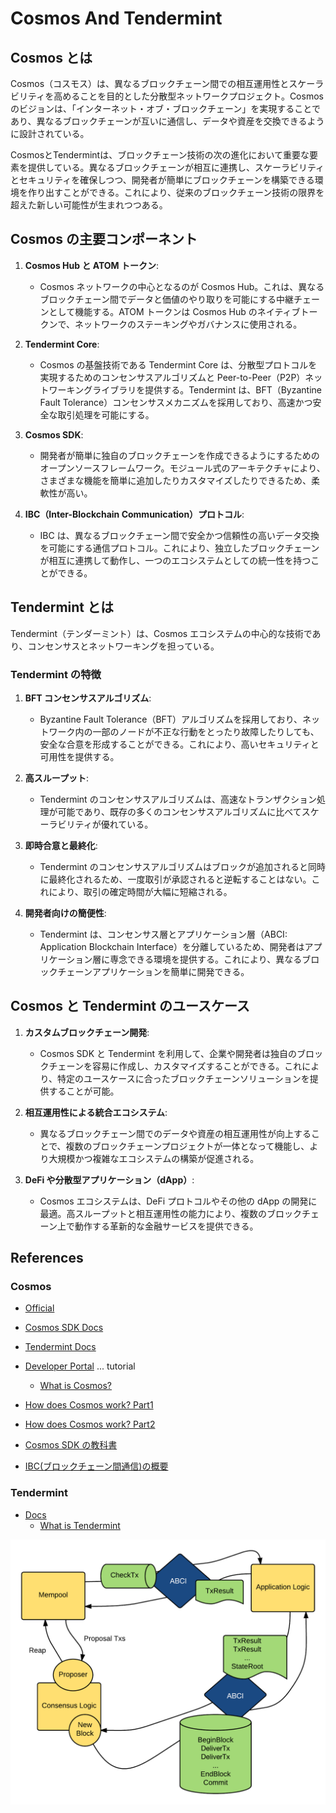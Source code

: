 # Cosmos And Tendermint

## Cosmos とは

Cosmos（コスモス）は、異なるブロックチェーン間での相互運用性とスケーラビリティを高めることを目的とした分散型ネットワークプロジェクト。Cosmos のビジョンは、「インターネット・オブ・ブロックチェーン」を実現することであり、異なるブロックチェーンが互いに通信し、データや資産を交換できるように設計されている。

CosmosとTendermintは、ブロックチェーン技術の次の進化において重要な要素を提供している。異なるブロックチェーンが相互に連携し、スケーラビリティとセキュリティを確保しつつ、開発者が簡単にブロックチェーンを構築できる環境を作り出すことができる。これにより、従来のブロックチェーン技術の限界を超えた新しい可能性が生まれつつある。

## Cosmos の主要コンポーネント

1. **Cosmos Hub と ATOM トークン**:

   - Cosmos ネットワークの中心となるのが Cosmos Hub。これは、異なるブロックチェーン間でデータと価値のやり取りを可能にする中継チェーンとして機能する。ATOM トークンは Cosmos Hub のネイティブトークンで、ネットワークのステーキングやガバナンスに使用される。

2. **Tendermint Core**:

   - Cosmos の基盤技術である Tendermint Core は、分散型プロトコルを実現するためのコンセンサスアルゴリズムと Peer-to-Peer（P2P）ネットワーキングライブラリを提供する。Tendermint は、BFT（Byzantine Fault Tolerance）コンセンサスメカニズムを採用しており、高速かつ安全な取引処理を可能にする。

3. **Cosmos SDK**:

   - 開発者が簡単に独自のブロックチェーンを作成できるようにするためのオープンソースフレームワーク。モジュール式のアーキテクチャにより、さまざまな機能を簡単に追加したりカスタマイズしたりできるため、柔軟性が高い。

4. **IBC（Inter-Blockchain Communication）プロトコル**:
   - IBC は、異なるブロックチェーン間で安全かつ信頼性の高いデータ交換を可能にする通信プロトコル。これにより、独立したブロックチェーンが相互に連携して動作し、一つのエコシステムとしての統一性を持つことができる。

## Tendermint とは

Tendermint（テンダーミント）は、Cosmos エコシステムの中心的な技術であり、コンセンサスとネットワーキングを担っている。

### Tendermint の特徴

1. **BFT コンセンサスアルゴリズム**:

   - Byzantine Fault Tolerance（BFT）アルゴリズムを採用しており、ネットワーク内の一部のノードが不正な行動をとったり故障したりしても、安全な合意を形成することができる。これにより、高いセキュリティと可用性を提供する。

2. **高スループット**:

   - Tendermint のコンセンサスアルゴリズムは、高速なトランザクション処理が可能であり、既存の多くのコンセンサスアルゴリズムに比べてスケーラビリティが優れている。

3. **即時合意と最終化**:

   - Tendermint のコンセンサスアルゴリズムはブロックが追加されると同時に最終化されるため、一度取引が承認されると逆転することはない。これにより、取引の確定時間が大幅に短縮される。

4. **開発者向けの簡便性**:
   - Tendermint は、コンセンサス層とアプリケーション層（ABCI: Application Blockchain Interface）を分離しているため、開発者はアプリケーション層に専念できる環境を提供する。これにより、異なるブロックチェーンアプリケーションを簡単に開発できる。

## Cosmos と Tendermint のユースケース

1. **カスタムブロックチェーン開発**:

   - Cosmos SDK と Tendermint を利用して、企業や開発者は独自のブロックチェーンを容易に作成し、カスタマイズすることができる。これにより、特定のユースケースに合ったブロックチェーンソリューションを提供することが可能。

2. **相互運用性による統合エコシステム**:

   - 異なるブロックチェーン間でのデータや資産の相互運用性が向上することで、複数のブロックチェーンプロジェクトが一体となって機能し、より大規模かつ複雑なエコシステムの構築が促進される。

3. **DeFi や分散型アプリケーション（dApp）**:
   - Cosmos エコシステムは、DeFi プロトコルやその他の dApp の開発に最適。高スループットと相互運用性の能力により、複数のブロックチェーン上で動作する革新的な金融サービスを提供できる。

## References

### Cosmos

- [Official](https://cosmos.network/)
- [Cosmos SDK Docs](https://docs.cosmos.network/main)
- [Tendermint Docs](https://docs.tendermint.com/)
- [Developer Portal](https://tutorials.cosmos.network/) ... tutorial

  - [What is Cosmos?](https://tutorials.cosmos.network/academy/1-what-is-cosmos/)

- [How does Cosmos work? Part1](https://www.preethikasireddy.com/post/how-does-cosmos-work-how-does-it-compare-to-bitcoin-and-ethereum-part-1)
- [How does Cosmos work? Part2](https://www.preethikasireddy.com/post/how-does-cosmos-work-how-does-it-compare-to-bitcoin-and-ethereum-part-2)
- [Cosmos SDK の教科書](https://zenn.dev/kimurayu45z/books/abf4114858f7c35b775d)
- [IBC(ブロックチェーン間通信)の概要](https://zenn.dev/qope/articles/51bc0d7ff25fc8)

### Tendermint

- [Docs](https://docs.tendermint.com/v0.34/)
  - [What is Tendermint](https://docs.tendermint.com/v0.34/introduction/what-is-tendermint.html)

![tendermint flow](https://github.com/hiromaily/documents/raw/main/images/tendermint_flow01.png "tendermint flow")
